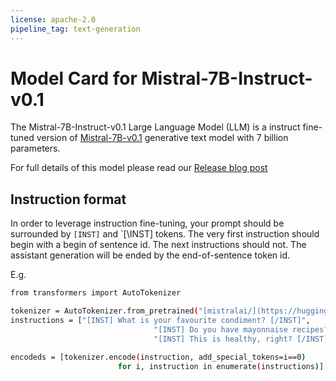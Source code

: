 ```yaml
---
license: apache-2.0
pipeline_tag: text-generation
---
```


# Model Card for Mistral-7B-Instruct-v0.1

The Mistral-7B-Instruct-v0.1 Large Language Model (LLM) is a instruct fine-tuned version of [Mistral-7B-v0.1](https://huggingface.co/mistralai/Mistral-7B-v0.1) generative text model with 7 billion parameters.

For full details of this model please read our [Release blog post](https://mistral.ai/news/announcing-mistral-7b-v0.1/)

## Instruction format

In order to leverage instruction fine-tuning, your prompt should be surrounded by `[INST]` and `[\INST] tokens. The very first instruction should begin with a begin of sentence id. The next instructions should not. The assistant generation will be ended by the end-of-sentence token id.

E.g.

```bash
from transformers import AutoTokenizer

tokenizer = AutoTokenizer.from_pretrained("[mistralai/](https://huggingface.co/mistralai/Mistral-7B-v0.1)Mistral-7B-Instruct-v0.1")
instructions = ["[INST] What is your favourite condiment? [/INST]", 
								"[INST] Do you have mayonnaise recipes? [/INST]", 
								"[INST] This is healthy, right? [/INST]"]

encodeds = [tokenizer.encode(instruction, add_special_tokens=i==0) 
						for i, instruction in enumerate(instructions)]
```